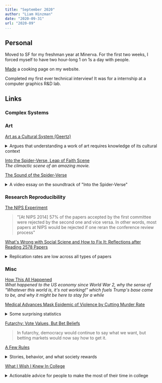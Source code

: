 ```yaml
---
title: "September 2020"
author: "Liam Hinzman"
date: "2020-09-31"
url: "2020-09"
...
```


## Personal
Moved to SF for my freshman year at Minerva. For the first two weeks, I forced myself to have two hour-long 1 on 1s a day with people.

[Made][214] a cooking page on my website.

Completed my first ever technical interview! It was for a internship at a computer graphics R&D lab.

## Links
### Complex Systems
### Art
[Art as a Cultural System (Geertz)][212]

<details>
<summary>
Argues that understanding a work of art requires knowledge of its cultural context
</summary>

_In the falling snow_\
_A laughing boy holds out his palms_\
_Until they are white_

If you only look at formal elements like imagery, you end up with a boring interpretation of this haiku. E.g. "The innocence of childhood blah blah".

But with cultural context, knowing that this poem was written by an African-American poet during the civil rights movement - the poem takes on a much deeper meaning.

Art is often part of a society-wide conversation, and without cultural context, it's like you're listening in on the middle of a conversation where you know none of the words.
</details>

[Into the Spider-Verse, Leap of Faith Scene][210]\
_The climactic scene of an amazing movie._

[The Sound of the Spider-Verse][211]

<details>
<summary>
A video essay on the soundtrack of "Into the Spider-Verse"
</summary>

This video focuses on how leitmotifs are used to underscore key moments of the film - stages in the hero's journey.

Highlight: In the "Leap of Faith" scene, there are 3 musical themes at play.

1. The use of hip-hop music is present whenever Miles (the main character) is comfortable and feeling like himself.
2. A slow octave jump up, followed by an octave jump down - which plays whenever Miles encounters something that changes his life. This leitmotif repeats several times in the scene.
3. The rhythm that plays at the very end of the scene plays whenever a "Spider hero" is on screen - its presence here signals that Miles has completed his transformation as a hero.
</details>

### Research Reproducibility
[The NIPS Experiment][234]

> "[At NIPS 2014] 57% of the papers accepted by the first committee were rejected by the second one and vice versa. In other words, most papers at NIPS would be rejected if one reran the conference review process"

[What's Wrong with Social Sciene and How to Fix It: Reflections after Reading 2578 Papers][241]

<details>
<summary>
Replication rates are low across all types of papers
</summary>

> The average replication probability [of the 2578 papers] was 54%

> Studies that replicate are cited at the same rate as studies that do not

> Journal status and [replication rates] are not very well correlated

> Simkin & Roychowdhury venture a guess that as many as 80% of authors citing a paper have not actually read the original
</details>

### Misc
[How This All Happened][233]\
_What happened to the US economy since World War 2, why the sense of "Whatever this world is, it's not working!" which fuels Trump's base came to be, and why it might be here to stay for a while_

[Medical Advances Mask Epidemic of Violence by Cutting Murder Rate][227]

<details>
<summary>
Some surprising statistics
</summary>

> Murder rates [in the US] would be up to five times higher than they are but for medical developments over the past 40 years.

> Without [improved healthcare] technology, we estimate there would be no less than 50,000 and as many as 115,000 homicides annually instead of an actual 15,000 to 20,000

> Clearly, there is less perceived need to find common cause on gun control if the perception is that severely wounded victims of knives and automatics are routinely 'repaired' and back on the streets in no time.
</details>

[Futarchy: Vote Values, But Bet Beliefs][237]

> In futarchy, democracy would continue to say what we want, but betting markets would now say how to get it.

[A Few Rules][236]

<details>
<summary>
Stories, behavior, and what society rewards
</summary>

> The person who tells the most compelling story wins. Not the best idea. Just the story that catches people's attention and gets them to nod their heads."

> Behavior is hard to fix. People say they've learned but they underestimate how much of their previous mistake was caused by emotions that will return when faced with the same circumstances.

> Being good at something doesn't promise rewards. It doesn't even promise a compliment. What's rewarded in the world is scarcity, so what matters is what you can do that other people are bad at.
</details>

[What I Wish I Knew In College][208]

<details>
<summary>
Actionable advice for people to make the most of their time in college
</summary>

Leverage Your Free Time

> Your college years are going to give you the most free schedule you are ever likely to have... [This] represents the most important factor to get right.
>
> Sit down right now and write out a list of everything you want to do... When you’re done, look at the list, and think about what’s required to get there... While you are in college, you have a unique opportunity to [accomplish] those things that require lots of time.

Socialize Deliberately

> Think about whatever field you’re interested in, and locate the other people [in the city] who have the same ambitions

> A critically undervalued resource is the fact that you have unprecedented access to a large number of highly intelligent people – your college professors... Always use a professor’s office hours, you’re likely the only person who will be there! Give them a reason to remember you, and eventually to help you out.
</details>

# <!-- September 2020 Links -->
[208]: http://becomingeden.com/what-i-wish-i-knew-in-college/
[210]: https://youtu.be/yoS74R-qKIY
[211]: https://www.youtube.com/watch?v=ozbKHKntpCc
[212]: https://sci-hub.tw/10.2307/2907147
[214]: https://liamhinzman.com/cooking.html
[227]: https://www.ncbi.nlm.nih.gov/pmc/articles/PMC1124155/
[233]: https://www.collaborativefund.com/blog/how-this-all-happened/
[234]: http://blog.mrtz.org/2014/12/15/the-nips-experiment.html
[235]: https://slatestarcodex.com/2014/09/10/society-is-fixed-biology-is-mutable/
[236]: https://www.collaborativefund.com/blog/a-few-rules/
[237]: http://mason.gmu.edu/~rhanson/futarchy.html
[241]: https://fantasticanachronism.com/2020/09/11/whats-wrong-with-social-science-and-how-to-fix-it/
[242]: https://www.learncpp.com/cpp-tutorial/uninitialized-variables-and-undefined-behavior/
